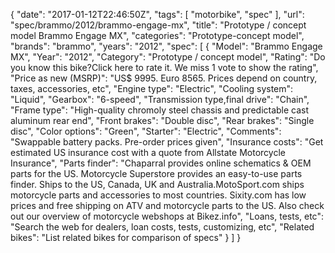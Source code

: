 {
    "date": "2017-01-12T22:46:50Z",
    "tags": [
        "motorbike",
        "spec"
    ],
    "url": "spec\/brammo\/2012\/brammo-engage-mx",
    "title": "Prototype \/ concept model Brammo Engage MX",
    "categories": "Prototype-concept model",
    "brands": "brammo",
    "years": "2012",
    "spec": [
        {
            "Model": "Brammo Engage MX",
            "Year": "2012",
            "Category": "Prototype \/ concept model",
            "Rating": "Do you know this bike?Click here to rate it. We miss 1 vote to show the rating",
            "Price as new (MSRP)": "US$ 9995. Euro 8565.  Prices depend on country, taxes, accessories, etc",
            "Engine type": "Electric",
            "Cooling system": "Liquid",
            "Gearbox": "6-speed",
            "Transmission type,final drive": "Chain",
            "Frame type": "High-quality chromoly steel chassis and predictable cast aluminum rear end",
            "Front brakes": "Double disc",
            "Rear brakes": "Single disc",
            "Color options": "Green",
            "Starter": "Electric",
            "Comments": "Swappable battery packs. Pre-order prices given",
            "Insurance costs": "Get estimated US insurance cost with a quote from Allstate Motorcycle Insurance",
            "Parts finder": "Chaparral provides online schematics & OEM parts for the US.   Motorcycle Superstore provides an easy-to-use parts finder. Ships to the US, Canada, UK and Australia.MotoSport.com ships motorcycle parts and accessories to most countries.    Sixity.com has low prices and free shipping on ATV and motorcycle parts to the US. Also check out our overview of motorcycle webshops at Bikez.info",
            "Loans, tests, etc": "Search the web for dealers, loan costs, tests, customizing, etc",
            "Related bikes": "List related bikes for comparison of specs"
        }
    ]
}
